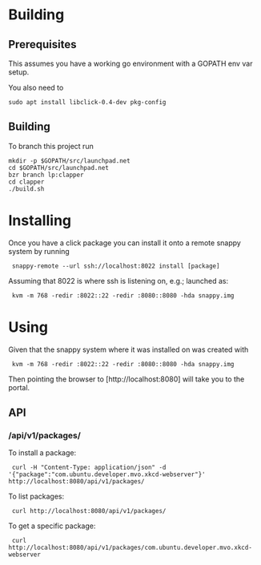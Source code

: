# Building

## Prerequisites

This assumes you have a working go environment with a GOPATH env var setup.

You also need to

    sudo apt install libclick-0.4-dev pkg-config

## Building

To branch this project run

    mkdir -p $GOPATH/src/launchpad.net
    cd $GOPATH/src/launchpad.net
    bzr branch lp:clapper
    cd clapper
    ./build.sh

# Installing

Once you have a click package you can install it onto a remote snappy system
by running

     snappy-remote --url ssh://localhost:8022 install [package]

Assuming that 8022 is where ssh is listening on, e.g.; launched as:

     kvm -m 768 -redir :8022::22 -redir :8080::8080 -hda snappy.img

# Using

Given that the snappy system where it was installed on was created with

     kvm -m 768 -redir :8022::22 -redir :8080::8080 -hda snappy.img

Then pointing the browser to [http://localhost:8080] will take you to the
portal.

## API

### /api/v1/packages/

To install a package:

     curl -H "Content-Type: application/json" -d '{"package":"com.ubuntu.developer.mvo.xkcd-webserver"}' http://localhost:8080/api/v1/packages/

To list packages:

     curl http://localhost:8080/api/v1/packages/

To get a specific package:

     curl http://localhost:8080/api/v1/packages/com.ubuntu.developer.mvo.xkcd-webserver
